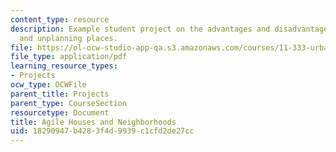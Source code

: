 ```yaml
---
content_type: resource
description: Example student project on the advantages and disadvantages of planning
  and unplanning places.
file: https://ol-ocw-studio-app-qa.s3.amazonaws.com/courses/11-333-urban-design-seminar-spring-2005/18290947b4283f4d9939c1cfd2de27cc_housesandneighds.pdf
file_type: application/pdf
learning_resource_types:
- Projects
ocw_type: OCWFile
parent_title: Projects
parent_type: CourseSection
resourcetype: Document
title: Agile Houses and Neighborhoods
uid: 18290947-b428-3f4d-9939-c1cfd2de27cc
---
```

